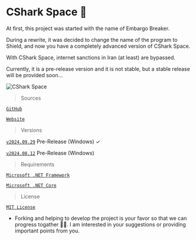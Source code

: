 # CShark Space 🦈

  At first, this project was started with the name of Embargo Breaker.

  During a rewrite, it was decided to change the name of the program to Shield, and now you have a completely advanced version of CShark Space.

  With CShark Space, internet sanctions in Iran (at least) are bypassed. 

  Currently, it is a pre-release version and it is not stable, but a stable release will be provided soon...


![CShark Space](https://github.com/b-daarr/CShark/blob/main/CShark-ReScale01/Resources/app-logo.png)

> Sources

[`GitHub`](https://github.com/b-daarr/CShark/blob/main/README.md#cshark-)

[`Website`](http://cshark.space)

> Versions

[`v2024.09.29`](https://github.com/b-daarr/CShark/releases/tag/v2024.09.29) Pre-Release (Windows) ✓

[`v2024.08.12`](https://github.com/b-daarr/CShark/releases/tag/v2024.08.12) Pre-Release (Windows)

> Requirements

  [`Microsoft .NET Framework`](https://dotnet.microsoft.com/en-us/download/dotnet-framework)

[`Microsoft .NET Core`](https://dotnet.microsoft.com/en-us/download) 

> License

[`MIT License`](https://github.com/b-daarr/CShark/blob/804a1989c2fb3b1706ded60a978b58bd98211d90/LICENSE)

+ Forking and helping to develop the project is your favor so that we can progress togather 🙏🏻.
I am interested in your suggestions or providing important points from you.
